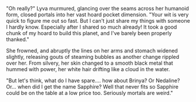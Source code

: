 "Oh really?" Lyva murmured, glancing over the seams across her humanoid form, closed portals into her vast hoard pocket dimension. "Your wit is very quick to figure me out so fast. But I can't just share my things with someone I hardly know. Especially after I shared so much already! It took a good chunk of my hoard to build this planet, and I've barely been properly thanked."   

She frowned, and abruptly the lines on her arms and stomach widened slightly, releasing gouts of steaming bubbles as another change rippled over her. From silvery, her skin changed to a smooth black metal that hummed with power, her white hair drifting like a cloud in the water.   

"But let's think, what do I have spare.... how about Brinya? Or Nedaline? Or... when did I get the name Sapphire? Well that never fits so Sapphire could be on the table at a low price too. Seriously mortals are weird."